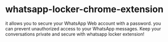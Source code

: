 # whatsapp-locker-chrome-extension
it allows you to secure your WhatsApp Web account with a password. you can prevent unauthorized access to your WhatsApp messages. Keep your conversations private and secure with whatsapp locker extension!
